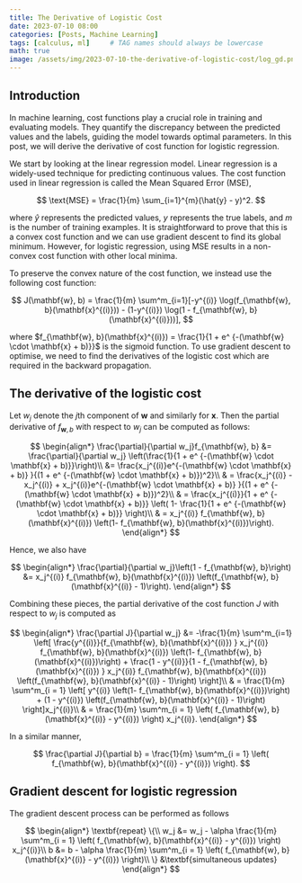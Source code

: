```yaml
---
title: The Derivative of Logistic Cost
date: 2023-07-10 08:00
categories: [Posts, Machine Learning]
tags: [calculus, ml]     # TAG names should always be lowercase
math: true
image: /assets/img/2023-07-10-the-derivative-of-logistic-cost/log_gd.png
---
```


## Introduction

In machine learning, cost functions play a crucial role in training and evaluating models. They quantify the discrepancy between the predicted values and the labels, guiding the model towards optimal parameters. In this post, we will derive the derivative of cost function for logistic regression.

We start by looking at the linear regression model. Linear regression is a widely-used technique for predicting continuous values. The cost function used in linear regression is called the Mean Squared Error (MSE),

$$
    \text{MSE} = \frac{1}{m} \sum_{i=1}^{m}(\hat{y} - y)^2.
$$

where $\hat{y}$ represents the predicted values, $y$ represents the true labels, and $m$ is the number of training examples. It is straightforward to prove that this is a convex cost function and we can use gradient descent to find its global minimum. However, for logistic regression, using MSE results in a non-convex cost function with other local minima.

To preserve the convex nature of the cost function, we instead use the following cost function:

$$
J(\mathbf{w}, b) = \frac{1}{m} \sum^m_{i=1}[-y^{(i)} \log(f_{\mathbf{w}, b}(\mathbf{x}^{(i)})) - (1-y^{(i)}) \log(1 - f_{\mathbf{w}, b}(\mathbf{x}^{(i)}))],
$$

where $f_{\mathbf{w}, b}(\mathbf{x}^{(i)}) = \frac{1}{1 + e^ {-(\mathbf{w} \cdot \mathbf{x} + b)}}$ is the sigmoid function.
To use gradient descent to optimise, we need to find the derivatives of the logistic cost which are required in the backward propagation.

## The derivative of the logistic cost
Let $w_j$ denote the $j$th component of $\mathbf{w}$ and similarly for $\mathbf{x}$. Then the partial derivative of $f_{\mathbf{w}, b}$ with respect to $w_j$ can be computed as follows:

$$
\begin{align*}
\frac{\partial}{\partial w_j}f_{\mathbf{w}, b} &= \frac{\partial}{\partial w_j} \left(\frac{1}{1 + e^ {-(\mathbf{w} \cdot \mathbf{x} + b)}}\right)\\
&= \frac{x_j^{(i)}e^{-(\mathbf{w} \cdot \mathbf{x} + b)} }{(1 + e^ {-(\mathbf{w} \cdot \mathbf{x} + b)})^2}\\
& = \frac{x_j^{(i)} - x_j^{(i)} + x_j^{(i)}e^{-(\mathbf{w} \cdot \mathbf{x} + b)} }{(1 + e^ {-(\mathbf{w} \cdot \mathbf{x} + b)})^2}\\
& = \frac{x_j^{(i)}}{1 + e^ {-(\mathbf{w} \cdot \mathbf{x} + b)}} \left( 1- \frac{1}{1 + e^ {-(\mathbf{w} \cdot \mathbf{x} + b)}} \right)\\
& = x_j^{(i)} f_{\mathbf{w}, b}(\mathbf{x}^{(i)}) \left(1- f_{\mathbf{w}, b}(\mathbf{x}^{(i)})\right).
\end{align*}
$$

Hence, we also have

$$
\begin{align*}
\frac{\partial}{\partial w_j}\left(1 - f_{\mathbf{w}, b}\right) &= x_j^{(i)} f_{\mathbf{w}, b}(\mathbf{x}^{(i)}) \left(f_{\mathbf{w}, b}(\mathbf{x}^{(i)} - 1)\right).
\end{align*}
$$

Combining these pieces, the partial derivative of the cost function $J$ with respect to $w_j$ is computed as 

$$
\begin{align*}
\frac{\partial J}{\partial w_j} &= -\frac{1}{m} \sum^m_{i=1} \left[  \frac{y^{(i)}}{f_{\mathbf{w}, b}(\mathbf{x}^{(i)}) }  x_j^{(i)} f_{\mathbf{w}, b}(\mathbf{x}^{(i)}) \left(1- f_{\mathbf{w}, b}(\mathbf{x}^{(i)})\right) +    \frac{1 - y^{(i)}}{1 - f_{\mathbf{w}, b}(\mathbf{x}^{(i)}) }  x_j^{(i)} f_{\mathbf{w}, b}(\mathbf{x}^{(i)}) \left(f_{\mathbf{w}, b}(\mathbf{x}^{(i)} - 1)\right) \right]\\
& = \frac{1}{m} \sum^m_{i = 1} \left[  y^{(i)}  \left(1- f_{\mathbf{w}, b}(\mathbf{x}^{(i)})\right) +    (1 - y^{(i)})  \left(f_{\mathbf{w}, b}(\mathbf{x}^{(i)} - 1)\right) \right]x_j^{(i)}\\
& = \frac{1}{m} \sum^m_{i = 1} \left(  f_{\mathbf{w}, b}(\mathbf{x}^{(i)} - y^{(i)}) \right) x_j^{(i)}.
\end{align*}
$$

In a similar manner, 

$$
\frac{\partial J}{\partial b} = \frac{1}{m} \sum^m_{i = 1} \left(  f_{\mathbf{w}, b}(\mathbf{x}^{(i)} - y^{(i)}) \right).
$$

## Gradient descent for logistic regression
The gradient descent process can be performed as follows

$$
\begin{align*}
\textbf{repeat} \{\\
w_j &= w_j - \alpha \frac{1}{m} \sum^m_{i = 1} \left(  f_{\mathbf{w}, b}(\mathbf{x}^{(i)} - y^{(i)}) \right) x_j^{(i)}\\
b &= b - \alpha \frac{1}{m} \sum^m_{i = 1} \left(  f_{\mathbf{w}, b}(\mathbf{x}^{(i)} - y^{(i)}) \right)\\
\} &\textbf{simultaneous updates}
\end{align*}
$$
